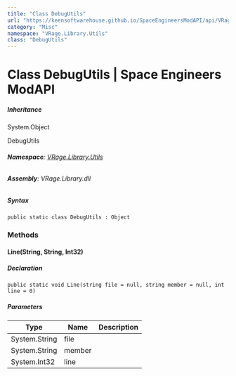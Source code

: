 ```yaml
---
title: "Class DebugUtils"
url: "https://keensoftwarehouse.github.io/SpaceEngineersModAPI/api/VRage.Library.Utils.DebugUtils.html"
category: "Misc"
namespace: "VRage.Library.Utils"
class: "DebugUtils"
---
```


# Class DebugUtils | Space Engineers ModAPI

##### Inheritance

System.Object

DebugUtils

###### **Namespace**: [VRage.Library.Utils](https://keensoftwarehouse.github.io/SpaceEngineersModAPI/api/VRage.Library.Utils.html)

###### **Assembly**: VRage.Library.dll

##### Syntax

```
public static class DebugUtils : Object
```

### Methods

#### Line(String, String, Int32)

##### Declaration

```
public static void Line(string file = null, string member = null, int line = 0)
```

##### Parameters

| Type | Name | Description |
| --- | --- | --- |
| System.String | file |     |
| System.String | member |     |
| System.Int32 | line |     |